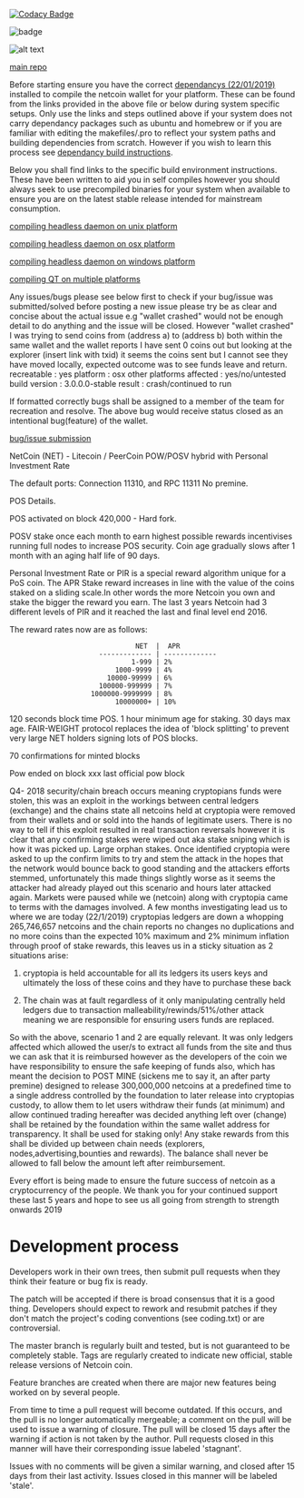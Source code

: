 
[![Codacy Badge](https://api.codacy.com/project/badge/Grade/1a8b92aafc7d435288da2d19022080cb)](https://www.codacy.com/app/ghettomining/netcoin?utm_source=github.com&amp;utm_medium=referral&amp;utm_content=netcoinfoundation/netcoin&amp;utm_campaign=Badge_Grade)

![badge](https://img.shields.io/discord/219586006335225856.svg?style=for-the-badge)

![alt text](http://netcoin.io/wp-content/uploads/2013/12/NETCOIN_TRANPARENT_3-INCH_4WEBno-shadow-300x257.png)

[main repo](https://github.com/netcoinfoundation/netcoin)

Before starting ensure you have the correct [dependancys (22/01/2019)](doc/dependancys.txt) installed to compile the netcoin wallet for your platform. These can be found from the links provided in the above file or below during system specific setups. Only use the links and steps outlined above if your system does not carry dependancy packages such as ubuntu and homebrew or if you are familiar with editing the makefiles/.pro to reflect your system paths and building dependencies from scratch. However if you wish to learn this process see [dependancy build instructions](doc/build-deps.txt).

Below you shall find links to the specific build environment instructions. These have been written to aid you in self compiles however you should always seek to use precompiled binaries for your system when available to ensure you are on the latest stable release intended for mainstream consumption.

[compiling headless daemon on unix platform](doc/build-unix.txt)

[compiling headless daemon on osx platform](doc/build-osx.txt)

[compiling headless daemon on windows platform](doc/build-msw.txt)

[compiling QT on multiple platforms](doc/readme-qt.rst)

Any issues/bugs please see below first to check if your bug/issue was submitted/solved before posting a new issue please try be as clear and concise about the actual issue e.g "wallet crashed" would not be enough detail to do anything and the issue will be closed. However "wallet crashed" I was trying to send coins from (address a) to (address b) both within the same wallet and the wallet reports I have sent 0 coins out but looking at the explorer (insert link with txid) it seems the coins sent but I cannot see they have moved locally, expected outcome was to see funds leave and return. recreatable : yes platform : osx other platforms affected : yes/no/untested build version : 3.0.0.0-stable result : crash/continued to run

If formatted correctly bugs shall be assigned to a member of the team for recreation and resolve. The above bug would receive status closed as an intentional bug(feature) of the wallet.

[bug/issue submission](https://github.com/netcoinfoundation/netcoin/issues)

NetCoin (NET) - Litecoin / PeerCoin POW/POSV hybrid with Personal Investment Rate

The default ports: Connection 11310, and RPC 11311 No premine.

POS Details.

POS activated on block 420,000 - Hard fork.

POSV stake once each month to earn highest possible rewards incentivises running full nodes to increase POS security.
Coin age gradually slows after 1 month with an aging half life of 90 days.

Personal Investment Rate or PIR is a special reward algorithm unique for a PoS coin. The APR Stake reward increases in line with the value of the coins staked on a sliding scale.In other words the more Netcoin you own and stake the bigger the reward you earn. The last 3 years Netcoin had 3 different levels of PIR and it reached the last and final level end 2016.

The reward rates now are as follows:

                                   NET  |  APR
                          ------------- | -------------
                                  1-999 | 2%
                              1000-9999 | 4%
                            10000-99999 | 6%
                          100000-999999 | 7%
                        1000000-9999999 | 8%
                              10000000+ | 10%

120 seconds block time POS.
1 hour minimum age for staking.
30 days max age. FAIR-WEIGHT protocol replaces the idea of 'block splitting' to prevent very large NET holders signing lots of POS blocks.

70 confirmations for minted blocks

Pow ended on block xxx last official pow block

Q4- 2018 security/chain breach occurs meaning cryptopians funds were stolen, this was an exploit in the workings between central ledgers (exchange) and the chains state all netcoins held at cryptopia were removed from their wallets and or sold into the hands of legitimate users. There is no way to tell if this exploit resulted in real transaction reversals however it is clear that any confirming stakes were wiped out aka stake sniping which is how it was picked up. Large orphan stakes. Once identified cryptopia were asked to up the confirm limits to try and stem the attack in the hopes that the network would bounce back to good standing and the attackers efforts stemmed, unfortunately this made things slightly worse as it seems the attacker had already played out this scenario and hours later attacked again. Markets were paused while we (netcoin) along with cryptopia came to terms with the damages involved. A few months investigating lead us to where we are today (22/1/2019) cryptopias ledgers are down a whopping 265,746,657 netcoins and the chain reports no changes no duplications and no more coins than the expected 10% maximum and 2% minimum inflation through proof of stake rewards, this leaves us in a sticky situation as 2 situations arise:

1. cryptopia is held accountable for all its ledgers its users keys and ultimately the loss of these coins and they have to purchase these back

2. The chain was at fault regardless of it only manipulating centrally held ledgers due to transaction malleability/rewinds/51%/other attack meaning we are responsible for ensuring users funds are replaced.


So with the above, scenario 1 and 2 are equally relevant. It was only ledgers affected which allowed the user/s to extract all funds from the site and thus we can ask that it is reimbursed however as the developers of the coin we have responsibility to ensure the safe keeping of funds also, which has meant the decision to POST MINE (sickens me to say it, an after party premine) designed to release 300,000,000 netcoins at a predefined time to a single address controlled by the foundation to later release into cryptopias custody, to allow them to let users withdraw their funds (at minimum) and allow continued trading hereafter was decided anything left over (change) shall be retained by the foundation within the same wallet address for transparency. It shall be used for staking only! Any stake rewards from this shall be divided up between chain needs (explorers, nodes,advertising,bounties and rewards). The balance shall never be allowed to fall below the amount left after reimbursement.

Every effort is being made to ensure the future success of netcoin as a cryptocurrency of the people. We thank you for your continued support these last 5 years and hope to see us all going from strength to strength onwards 2019


Development process
===================

Developers work in their own trees, then submit pull requests when
they think their feature or bug fix is ready.

The patch will be accepted if there is broad consensus that it is a
good thing.  Developers should expect to rework and resubmit patches
if they don't match the project's coding conventions (see coding.txt)
or are controversial.

The master branch is regularly built and tested, but is not guaranteed
to be completely stable. Tags are regularly created to indicate new
official, stable release versions of Netcoin coin.

Feature branches are created when there are major new features being
worked on by several people.

From time to time a pull request will become outdated. If this occurs, and
the pull is no longer automatically mergeable; a comment on the pull will
be used to issue a warning of closure. The pull will be closed 15 days
after the warning if action is not taken by the author. Pull requests closed
in this manner will have their corresponding issue labeled 'stagnant'.

Issues with no comments will be given a similar warning, and closed after
15 days from their last activity. Issues closed in this manner will be 
labeled 'stale'. 